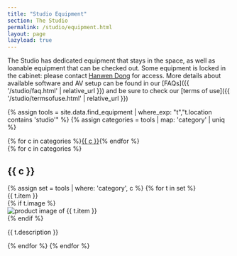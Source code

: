 ```yaml
---
title: "Studio Equipment"
section: The Studio
permalink: /studio/equipment.html
layout: page
lazyload: true
---
```


The Studio has dedicated equipment that stays in the space, as well as loanable equipment that can be checked out. 
Some equipment is locked in the cabinet: please contact [Hanwen Dong](mailto:hanwendong@uidaho.edu) for access.
More details about available software and AV setup can be found in our [FAQs]({{ '/studio/faq.html' | relative_url }}) and be sure to check our [terms of use]({{ '/studio/termsofuse.html' | relative_url }})

{% assign tools = site.data.find_equipment | where_exp: "t","t.location contains 'studio'" %}
{% assign categories = tools | map: 'category' | uniq %}
<div class="row">
<div class="col-12 mb-3 text-center">
{% for c in categories %}<a href="#{{ c | slugify }}" class="btn btn-sm btn-outline-pride-gold m-2">{{ c }}</a>{% endfor %}
</div>
{% for c in categories %}
<div class="col-12">
<h2 id="{{ c | slugify }}" class="my-4">{{ c }}</h2>
</div>
{% assign set = tools | where: 'category', c %}
{% for t in set %}
<div class="col-md-6 mb-2">
    <div class="card">
        <div class="card-header">
            {{ t.item }}
        </div>
        <div class="card-body">
            {% if t.image %}<div class="text-center"><img class="img-fluid mb-3 lazyload" data-src="{{ site.lib-media }}/studio/{{ t.image }}" alt="product image of {{ t.item }}"></div>{% endif %}
            <p class="card-text">{{ t.description }}</p>
        </div>
    </div>
</div>
{% endfor %}
{% endfor %}
</div>
